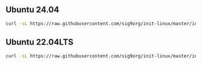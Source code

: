 ## Ubuntu 24.04

```sh
curl -sL https://raw.githubusercontent.com/sig9org/init-linux/master/init-ubuntu24.sh | bash -s
```

## Ubuntu 22.04LTS

```sh
curl -sL https://raw.githubusercontent.com/sig9org/init-linux/master/init-ubuntu22.sh | bash -s
```
